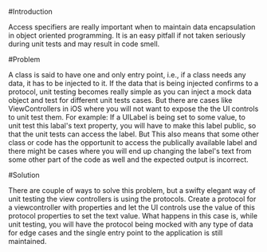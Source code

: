#Introduction

Access specifiers are really important when to maintain data encapsulation in object oriented programming. It is an easy pitfall if not taken seriously during unit tests and may result in code smell. 

#Problem

A class is said to have one and only entry point, i.e., if a class needs any data, it has to be injected to it. If the data that is being injected confirms to a protocol, unit testing becomes really simple as you can inject a mock data object and test for different unit tests cases. But there are cases like ViewControllers in iOS where you will not want to expose the the UI controls to unit test them. For example: If a UILabel is being set to some value, to unit test this labal's text property, you will have to make this label public, so that the unit tests can access the label. But This also means that some other class or code has the opportunit to access the publically available label and there might be cases where you will end up changing the label's text from some other part of the code as well and the expected output is incorrect. 

#Solution

There are couple of ways to solve this problem, but a swifty elegant way of unit testing the view controllers is using the protocols. Create a protocol for a viewcontroller with properties and let the UI controls use the value of this protocol properties to set the text value. What happens in this case is, while unit testing, you will have the protocol being mocked with any type of data for edge cases and the single entry point to the application is still maintained. 
